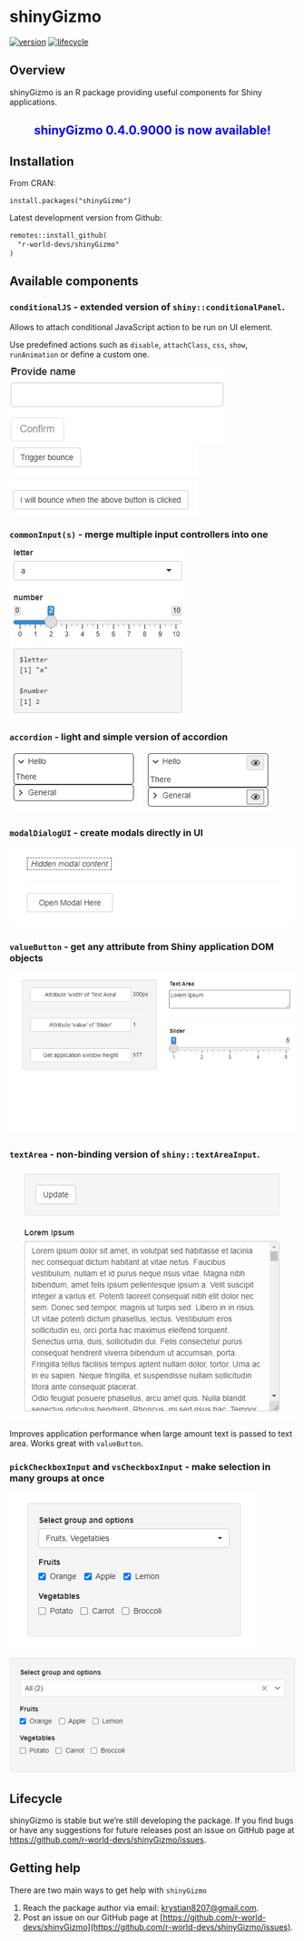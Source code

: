 
# shinyGizmo

[![version](https://img.shields.io/static/v1.svg?label=github.com&message=v.0.4.0.9000&color=ff69b4)](https://img.shields.io/static/v1.svg?label=github.com&message=v.0.1&color=ff69b4)
[![lifecycle](https://img.shields.io/badge/lifecycle-stable-success.svg)](https://lifecycle.r-lib.org/articles/stages.html#stable)

## Overview

shinyGizmo is an R package providing useful components for Shiny
applications.

<center>

## <span style="color:blue"> shinyGizmo 0.4.0.9000 is now available!</span>

</center>

## Installation

From CRAN:

    install.packages("shinyGizmo")

Latest development version from Github:

    remotes::install_github(
      "r-world-devs/shinyGizmo"
    )

## Available components

### `conditionalJS` - extended version of `shiny::conditionalPanel`.

Allows to attach conditional JavaScript action to be run on UI element.

Use predefined actions such as `disable`, `attachClass`, `css`, `show`,
`runAnimation` or define a custom one.

![](./man/figures/condjs.gif) ![](./man/figures/condjsanim.gif)

### `commonInput(s)` - merge multiple input controllers into one

![](./man/figures/commoninputs.gif)

### `accordion` - light and simple version of accordion

![](./man/figures/accordion.gif) ![](./man/figures/accordion_enroll.gif)

### `modalDialogUI` - create modals directly in UI

![](./man/figures/modalui.gif)

### `valueButton` - get any attribute from Shiny application DOM objects

![](./man/figures/valuebutton.gif)

### `textArea` - non-binding version of `shiny::textAreaInput`.

![](./man/figures/textarea.gif)

Improves application performance when large amount text is passed to
text area. Works great with `valueButton`.

### `pickCheckboxInput` and `vsCheckboxInput` - make selection in many groups at once

![](./man/figures/pickcheckbox.gif)

![](./man/figures/vscheckboxinput.gif)

## Lifecycle

shinyGizmo is stable but we’re still developing the package. If you find
bugs or have any suggestions for future releases post an issue on GitHub
page at <https://github.com/r-world-devs/shinyGizmo/issues>.

## Getting help

There are two main ways to get help with `shinyGizmo`

1.  Reach the package author via email: <krystian8207@gmail.com>.
2.  Post an issue on our GitHub page at
    [https://github.com/r-world-devs/shinyGizmo](https://github.com/r-world-devs/shinyGizmo/issues).
